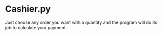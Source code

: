 # Cashier.py
Just choose any order you want with a quantity and the program will do its job to calculate your payment.

